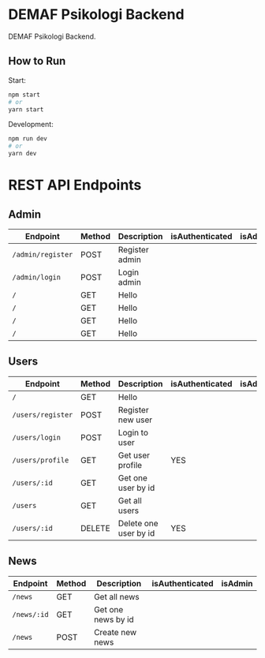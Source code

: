 # DEMAF Psikologi Backend

DEMAF Psikologi Backend.

## How to Run

Start:

```sh
npm start
# or
yarn start
```

Development:

```sh
npm run dev
# or
yarn dev
```

# REST API Endpoints

## Admin

| Endpoint          | Method | Description    | isAuthenticated | isAdmin |
| ----------------- | ------ | -------------- | --------------- | ------- |
| `/admin/register` | POST   | Register admin |                 |         |
| `/admin/login`    | POST   | Login admin    |                 |         |
| `/`               | GET    | Hello          |                 |         |
| `/`               | GET    | Hello          |                 |         |
| `/`               | GET    | Hello          |                 |         |
| `/`               | GET    | Hello          |                 |         |

## Users

| Endpoint          | Method | Description           | isAuthenticated | isAdmin |
| ----------------- | ------ | --------------------- | --------------- | ------- |
| `/`               | GET    | Hello                 |                 |         |
| `/users/register` | POST   | Register new user     |                 |         |
| `/users/login`    | POST   | Login to user         |                 |         |
| `/users/profile`  | GET    | Get user profile      | YES             |         |
| `/users/:id`      | GET    | Get one user by id    |                 |         |
| `/users`          | GET    | Get all users         |                 |         |
| `/users/:id`      | DELETE | Delete one user by id | YES             |         |

## News

| Endpoint    | Method | Description        | isAuthenticated | isAdmin |
| ----------- | ------ | ------------------ | --------------- | ------- |
| `/news`     | GET    | Get all news       |                 |         |
| `/news/:id` | GET    | Get one news by id |                 |         |
| `/news`     | POST   | Create new news    |                 |         |
